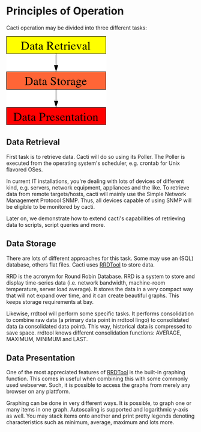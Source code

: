 # Principles of Operation

Cacti operation may be divided into three different tasks:

![Principles of Operation](images/principles_of_operation.png)

## Data Retrieval

First task is to retrieve data. Cacti will do so using its Poller. The Poller
is executed from the operating system's scheduler, e.g. crontab for Unix
flavored OSes.

In current IT installations, you're dealing with lots of devices of different
kind, e.g. servers, network equipment, appliances and the like. To retrieve
data from remote targets/hosts, cacti will mainly use the Simple Network
Management Protocol SNMP. Thus, all devices capable of using SNMP will be
eligible to be monitored by cacti.

Later on, we demonstrate how to extend cacti's capabilities of retrieving data
to scripts, script queries and more.

## Data Storage

There are lots of different approaches for this task. Some may use an (SQL)
database, others flat files. Cacti uses [RRDTool](http://www.rrdtool.org/) to
store data.

RRD is the acronym for Round Robin Database. RRD is a system to store and
display time-series data (i.e. network bandwidth, machine-room temperature,
server load average). It stores the data in a very compact way that will not
expand over time, and it can create beautiful graphs. This keeps storage
requirements at bay.

Likewise, rrdtool will perform some specific tasks. It performs consolidation
to combine raw data (a primary data point in rrdtool lingo) to consolidated
data (a consolidated data point). This way, historical data is compressed to
save space. rrdtool knows different consolidation functions: AVERAGE, MAXIMUM,
MINIMUM and LAST.

## Data Presentation

One of the most appreciated features of [RRDTool](http://www.rrdtool.org/) is
the built-in graphing function. This comes in useful when combining this with
some commonly used webserver. Such, it is possible to access the graphs from
merely any browser on any plattform.

Graphing can be done in very different ways. It is possible, to graph one or
many items in one graph. Autoscaling is supported and logarithmic y-axis as
well. You may stack items onto another and print pretty legends denoting
characteristics such as minimum, average, maximum and lots more.
